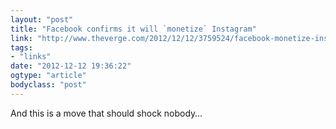 ```yaml
---
layout: "post"
title: "Facebook confirms it will `monetize` Instagram"
link: "http://www.theverge.com/2012/12/12/3759524/facebook-monetize-instagram"
tags: 
- "links"
date: "2012-12-12 19:36:22"
ogtype: "article"
bodyclass: "post"
---
```


And this is a move that should shock nobody…